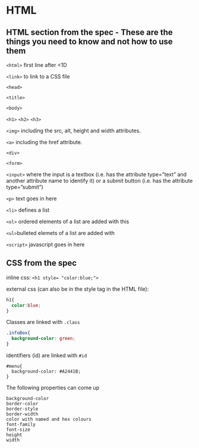 # HTML
## HTML section from the spec - These are the things you need to know and not how to use them

`<html>` first line after <1D

`<link>` to link to a CSS file

`<head>`

`<title>`

`<body>`

`<h1>` `<h2>` `<h3>`

`<img>` including the src, alt, height and width attributes.

`<a>` including the href attribute.

`<div>`

`<form>`

`<input>` where the input is a textbox (i.e. has the attribute type=”text” and another attribute name to identify it) or a submit button (i.e. has the attribute type=”submit”)

`<p>` text goes in here

`<li>` defines a list

`<ol>` ordered elements of a list are added with this

`<ul>`bulleted elemets of a list are added with

`<script>` javascript goes in here

## CSS from the spec

inline css:  `<h1 style= "color:blue;">`

external css (can also be in the style tag in the HTML file):

```css
h1{
  color:blue;
}
```

Classes are linked with `.class`

```css
.infoBox{
  background-color: green;
}
```

identifiers (id) are linked with `#id`

```
#menu{
  background-color: #A2441B;
}
```

The following properties can come up

```
background-color
border-color
border-style
border-width
color with named and hex colours
font-family
font-size
height
width
```
